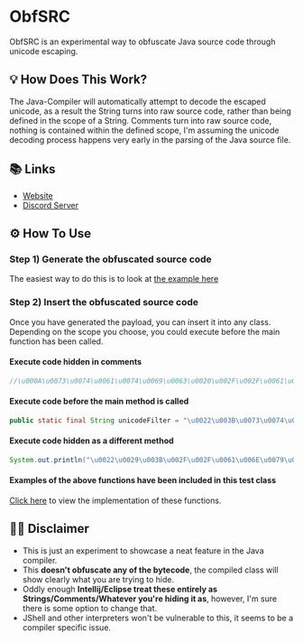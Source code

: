 # ObfSRC
ObfSRC is an experimental way to obfuscate Java source code through unicode escaping.

## 💡 How Does This Work?
The Java-Compiler will automatically attempt to decode the escaped unicode, as a result the String turns into raw source code, rather than being defined in the scope of a String.
Comments turn into raw source code, nothing is contained within the defined scope, I'm assuming the unicode decoding process happens very early in the parsing of the Java source file.

## 📚 Links
* [Website](https://konloch.com/ObfSRC/)
* [Discord Server](https://discord.gg/aexsYpfMEf)

## ⚙️ How To Use
### Step 1) Generate the obfuscated source code
The easiest way to do this is to look at [the example here](https://github.com/Konloch/ObfSRC/blob/main/src/test/java/com/konloch/TestObfSRC.java)

### Step 2) Insert the obfuscated source code
Once you have generated the payload, you can insert it into any class. Depending on the scope you choose, you could execute before the main function has been called.

#### Execute code hidden in comments
```java
//\u000A\u0073\u0074\u0061\u0074\u0069\u0063\u0020\u002F\u002F\u0061\u006E\u0079\u0020\u0076\u0061\u006C\u0069\u0064\u0020\u004A\u0061\u0076\u0061\u0020\u0063\u006F\u0064\u0065\u0020\u0063\u0061\u006E\u0020\u0062\u0065\u0020\u0069\u006E\u0073\u0065\u0072\u0074\u0065\u0064\u0020\u0068\u0065\u0072\u0065\u000D\u000A\u002F\u002F\u006B\u0065\u0065\u0070\u0020\u0069\u006E\u0020\u006D\u0069\u006E\u0064\u0020\u0079\u006F\u0075\u0020\u002D\u0020\u006E\u0065\u0065\u0064\u0020\u0074\u006F\u0020\u0075\u0073\u0065\u0020\u0066\u0075\u006C\u006C\u0079\u0020\u0071\u0075\u0061\u006C\u0069\u0066\u0069\u0065\u0064\u0020\u006E\u0061\u006D\u0065\u0073\u000D\u000A\u007B\u000D\u000A\u0020\u0020\u0020\u0020\u0053\u0079\u0073\u0074\u0065\u006D\u002E\u006F\u0075\u0074\u002E\u0070\u0072\u0069\u006E\u0074\u006C\u006E\u0028\u0022\u0048\u0069\u0064\u0064\u0065\u006E\u0020\u0053\u006F\u0075\u0072\u0063\u0065\u0020\u0043\u006F\u0064\u0065\u0020\u0045\u0078\u0065\u0063\u0075\u0074\u0069\u006F\u006E\u0020\u0045\u0078\u0061\u006D\u0070\u006C\u0065\u0022\u0029\u003B\u000D\u000A\u007D\u002F\u002F
```

#### Execute code before the main method is called
```java
public static final String unicodeFilter = "\u0022\u003B\u0073\u0074\u0061\u0074\u0069\u0063\u0020\u002F\u002F\u0061\u006E\u0079\u0020\u0076\u0061\u006C\u0069\u0064\u0020\u004A\u0061\u0076\u0061\u0020\u0063\u006F\u0064\u0065\u0020\u0063\u0061\u006E\u0020\u0062\u0065\u0020\u0069\u006E\u0073\u0065\u0072\u0074\u0065\u0064\u0020\u0068\u0065\u0072\u0065\u000D\u000A\u002F\u002F\u006B\u0065\u0065\u0070\u0020\u0069\u006E\u0020\u006D\u0069\u006E\u0064\u0020\u0079\u006F\u0075\u0020\u002D\u0020\u006E\u0065\u0065\u0064\u0020\u0074\u006F\u0020\u0075\u0073\u0065\u0020\u0066\u0075\u006C\u006C\u0079\u0020\u0071\u0075\u0061\u006C\u0069\u0066\u0069\u0065\u0064\u0020\u006E\u0061\u006D\u0065\u0073\u000D\u000A\u007B\u000D\u000A\u0020\u0020\u0020\u0020\u0053\u0079\u0073\u0074\u0065\u006D\u002E\u006F\u0075\u0074\u002E\u0070\u0072\u0069\u006E\u0074\u006C\u006E\u0028\u0022\u0048\u0069\u0064\u0064\u0065\u006E\u0020\u0053\u006F\u0075\u0072\u0063\u0065\u0020\u0043\u006F\u0064\u0065\u0020\u0045\u0078\u0065\u0063\u0075\u0074\u0069\u006F\u006E\u0020\u0045\u0078\u0061\u006D\u0070\u006C\u0065\u0022\u0029\u003B\u000D\u000A\u007D\u002F\u002F";
```

#### Execute code hidden as a different method
```java
System.out.println("\u0022\u0029\u003B\u002F\u002F\u0061\u006E\u0079\u0020\u0076\u0061\u006C\u0069\u0064\u0020\u004A\u0061\u0076\u0061\u0020\u0063\u006F\u0064\u0065\u0020\u0063\u0061\u006E\u0020\u0062\u0065\u0020\u0069\u006E\u0073\u0065\u0072\u0074\u0065\u0064\u0020\u0068\u0065\u0072\u0065\u000D\u000A\u002F\u002F\u006B\u0065\u0065\u0070\u0020\u0069\u006E\u0020\u006D\u0069\u006E\u0064\u0020\u0079\u006F\u0075\u0020\u002D\u0020\u006E\u0065\u0065\u0064\u0020\u0074\u006F\u0020\u0075\u0073\u0065\u0020\u0066\u0075\u006C\u006C\u0079\u0020\u0071\u0075\u0061\u006C\u0069\u0066\u0069\u0065\u0064\u0020\u006E\u0061\u006D\u0065\u0073\u000D\u000A\u007B\u000D\u000A\u0020\u0020\u0020\u0020\u0053\u0079\u0073\u0074\u0065\u006D\u002E\u006F\u0075\u0074\u002E\u0070\u0072\u0069\u006E\u0074\u006C\u006E\u0028\u0022\u0048\u0069\u0064\u0064\u0065\u006E\u0020\u0053\u006F\u0075\u0072\u0063\u0065\u0020\u0043\u006F\u0064\u0065\u0020\u0045\u0078\u0065\u0063\u0075\u0074\u0069\u006F\u006E\u0020\u0045\u0078\u0061\u006D\u0070\u006C\u0065\u0022\u0029\u003B\u000D\u000A\u007D\u002F\u002F");
```

#### Examples of the above functions have been included in this test class
[Click here](https://github.com/Konloch/ObfSRC/blob/main/src/test/java/com/konloch/TestObfSRCImpl.java) to view the implementation of these functions.

## 👨‍💻 Disclaimer
+ This is just an experiment to showcase a neat feature in the Java compiler.
+ This **doesn't obfuscate any of the bytecode**, the compiled class will show clearly what you are trying to hide.
+ Oddly enough **Intellij/Eclipse treat these entirely as Strings/Comments/Whatever you're hiding it as**, however, I'm sure there is some option to change that.
+ JShell and other interpreters won't be vulnerable to this, it seems to be a compiler specific issue.
